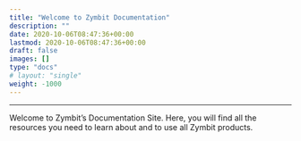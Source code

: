 ```yaml
---
title: "Welcome to Zymbit Documentation"
description: ""
date: 2020-10-06T08:47:36+00:00
lastmod: 2020-10-06T08:47:36+00:00
draft: false
images: []
type: "docs"
# layout: "single"
weight: -1000
---
```


-----

Welcome to Zymbit’s Documentation Site. Here, you will find all the resources you need to learn about and to use all Zymbit products.
